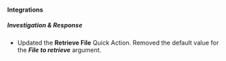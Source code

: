 
#### Integrations

##### Investigation & Response

- Updated the **Retrieve File** Quick Action. Removed the default value for the ***File to retrieve*** argument.
